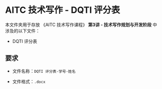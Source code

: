 # AITC 技术写作 - DQTI 评分表

本文件夹用于存放 《AITC 技术写作课程》 **第3讲 - 技术写作规划与开发阶段** 中涉及的以下文件：

- DQTI 评分表


## 要求 

- 文件名称：` DQTI 评分表-学号-姓名 ` 

- 文件格式：` .docx `
